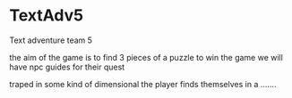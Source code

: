 # TextAdv5
Text adventure team 5

the aim of the game is to find 3 pieces of a puzzle to win the game
we will have npc guides for their quest

traped in some kind of dimensional
the player finds themselves in a .......

